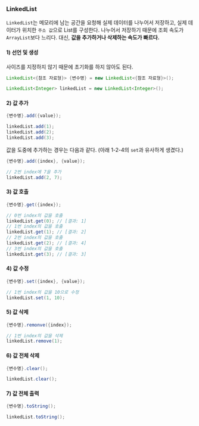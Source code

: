 ### LinkedList
`LinkedList`는 메모리에 남는 공간을 요청해 실제 데이터를 나누어서 저장하고, 실제 데이터가 위치한 `주소 값`으로 List를 구성한다. 나누어서 저장하기 때문에 조회 속도가 `ArrayList`보다 느리다. 대신, **값을 추가하거나 삭제하는 속도가 빠르다.**

#### 1) 선언 및 생성
사이즈를 지정하지 않기 때문에 초기화를 하지 않아도 된다.
```java
LinkedList<{참조 자료형}> {변수명} = new LinkedList<{참조 자료형}>(); 
```
```java
LinkedList<Integer> linkedList = new LinkedList<Integer>();
```
#### 2) 값 추가
```java
{변수명}.add({value});
```
```java
linkedList.add(1);
linkedList.add(2);
linkedList.add(3);
```
값을 도중에 추가하는 경우는 다음과 같다. (아래 1-2-4의 `set`과 유사하게 생겼다.)
```java
{변수명}.add({index}, {value});
```
```java
// 2번 index에 7을 추가
linkedList.add(2, 7); 
```
#### 3) 값 호출
```java
{변수명}.get({index});
```
```java
// 0번 index의 값을 호출
linkedList.get(0); // [결과: 1]
// 1번 index의 값을 호출
linkedList.get(1); // [결과: 2]
// 2번 index의 값을 호출
linkedList.get(2); // [결과: 4]
// 3번 index의 값을 호출
linkedList.get(3); // [결과: 3]
```
#### 4) 값 수정
```java
{변수명}.set({index}, {value});
```
```java
// 1번 index의 값을 10으로 수정
linkedList.set(1, 10);
```
#### 5) 값 삭제
```java
{변수명}.remonve({index});
```
```java
// 1번 index의 값을 삭제
linkedList.remove(1); 
```
#### 6) 값 전체 삭제
```java
{변수명}.clear();
```
```java
linkedList.clear();
```
#### 7) 값 전체 출력
```java
{변수명}.toString();
```
```java
linkedList.toString();